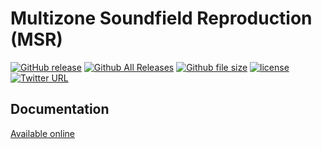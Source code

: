 # Multizone Soundfield Reproduction (MSR)

[![GitHub release](https://img.shields.io/github/release/JacobD10/MSR.svg?style=flat-square)]()
[![Github All Releases](https://img.shields.io/github/downloads/JacobD10/MSR/total.svg?style=flat-square)]()
[![Github file size](https://img.shields.io/github/size/JacobD10/MSR/blob/dev/release/release.zip.svg?style=flat-square)]()
[![license](https://img.shields.io/github/license/JacobD10/MSR.svg?style=flat-square)]()
[![Twitter URL](https://img.shields.io/twitter/url/http/shields.io.svg?style=social)](https://twitter.com/intent/tweet?url=https%3A%2F%2Fgithub.com%2FJacobD10%2FMSR&via=_JacobDonley&text=Check%20out%20the%20Multizone%20Soundfield%20Reproduction%20toolbox%20for%20%23MATLAB%21&hashtags=software%20%23code%20%23audio)

## Documentation
[Available online](https://www.soundzones.com/jdonley/MSR/doc/html/)
